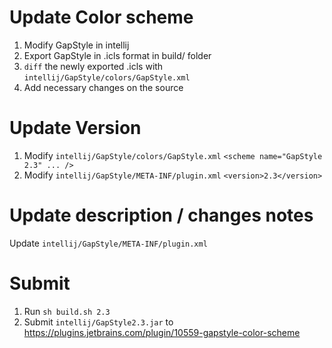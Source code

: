 # Update Color scheme

1. Modify GapStyle in intellij
2. Export GapStyle in .icls format in build/ folder
3. `diff` the newly exported .icls with
   `intellij/GapStyle/colors/GapStyle.xml`
4. Add necessary changes on the source

# Update Version

1. Modify `intellij/GapStyle/colors/GapStyle.xml` `<scheme name="GapStyle 2.3" ... />`
2. Modify `intellij/GapStyle/META-INF/plugin.xml` `<version>2.3</version>`

# Update description / changes notes

Update `intellij/GapStyle/META-INF/plugin.xml`

# Submit

1. Run `sh build.sh 2.3`
2. Submit `intellij/GapStyle2.3.jar` to
   https://plugins.jetbrains.com/plugin/10559-gapstyle-color-scheme
